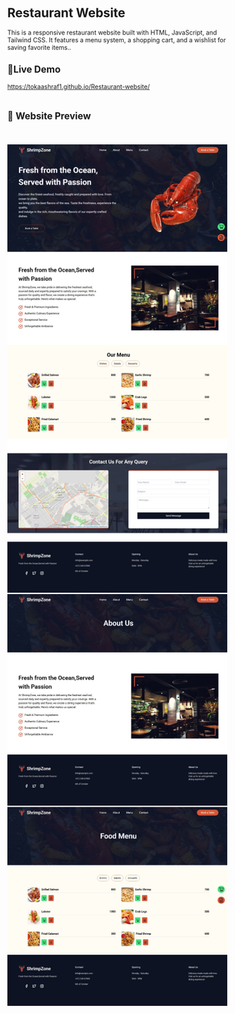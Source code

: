 # Restaurant Website 
This is a responsive restaurant website built with HTML, JavaScript, and Tailwind CSS. It features a menu system, a shopping cart, and a wishlist for saving favorite items..
## 🔗Live Demo
https://tokaashraf1.github.io/Restaurant-website/
<br>
<br>
 ## 🚀 Website Preview
<br>
<br>

<div class="flex justify-between">
 <img src="img/fullScreen.jpeg" alt="img" width="500" />
 <img src="img/aboutScreen.jpeg" alt="img" width="500" />
<img src="img/menuScreen.jpeg" alt="img" width="500" />
    </div>
